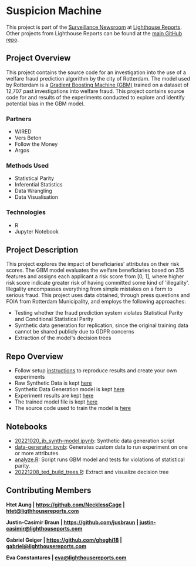 # Suspicion Machine

This project is part of the [Surveillance Newsroom](https://www.lighthousereports.nl/newsroom/surveillance/) at [Lighthouse Reports](https://www.lighthousereports.nl/). Other projects from Lighthouse Reports can be found at the [main GitHub repo](https://github.com/Lighthouse-Reports/).

## Project Overview
This project contains the source code for an investigation into the use of a welfare fraud prediction algorithm by the city of Rotterdam. The model used by Rotterdam is a [Gradient Boosting Machine (GBM)](https://deepai.org/machine-learning-glossary-and-terms/gradient-boosting) trained on a dataset of 12,707 past investigations into welfare fraud. This project contains source code for and results of the experiments conducted to explore and identify potential bias in the GBM model.

### Partners
- WIRED
- Vers Beton 
- Follow the Money
- Argos

### Methods Used
- Statistical Parity
- Inferential Statistics
- Data Wrangling
- Data Visualisation

### Technologies
- R
- Jupyter Notebook

## Project Description
This project explores the impact of beneficiaries' attributes on their risk scores. The GBM model evaluates the welfare beneficiaries based on 315 features and assigns each applicant a risk score from [0, 1], where higher risk score indicate greater risk of having committed some kind of 'illegality'. Illegality encompasses everything from simple mistakes on a form to serious fraud.
This project uses data obtained, through press questions and FOIA from Rotterdam Municipality, and employs the following approaches:
- Testing whether the fraud prediction system violates Statistical Parity and Conditional Statistical Parity
- Synthetic data generation for replication, since the original training data cannot be shared publicly due to GDPR concerns
- Extraction of the model's decision trees

## Repo Overview 

- Follow setup [instructions](https://github.com/Lighthouse-Reports/suspicion_machine/blob/main/HowToRun.md) to reproduce results and create your own experiments
- Raw Synthetic Data is kept [here](https://github.com/Lighthouse-Reports/suspicion_machine/blob/main/data/01_raw/synth_data.csv)
- Synthetic Data Generation model is kept [here](https://github.com/Lighthouse-Reports/suspicion_machine/blob/main/data/01_raw/GaussianCopula-generator.pkl)
- Experiment results are kept [here](https://github.com/Lighthouse-Reports/suspicion_machine/tree/main/results/statistical_parity)
- The trained model file is kept [here](https://github.com/Lighthouse-Reports/suspicion_machine/blob/main/data/01_raw/20220929_finale_model.rds)
- The source code used to train the model is [here](https://github.com/Lighthouse-Reports/suspicion_machine/tree/main/Source%20Code)

##  Notebooks
- [20221020_jb_synth-model.ipynb](https://github.com/Lighthouse-Reports/suspicion_machine/blob/main/notebooks/synth_model.ipynb): Synthetic data generation script
- [data-generator.ipynb](https://github.com/Lighthouse-Reports/suspicion_machine/blob/main/notebooks/data_generator.ipynb): Generates custom data to run experiment on one or more attributes.
- [analyze.R](https://github.com/Lighthouse-Reports/suspicion_machine/blob/main/notebooks/analyze.R): Script runs GBM model and tests for violations of statistical parity.
- [20221208_ted_build_trees.R](https://github.com/Lighthouse-Reports/suspicion_machine/blob/main/notebooks/build_trees.R): Extract and visualize decision tree

## Contributing Members

**Htet Aung | https://github.com/NecklessCage | htet@ligthhousereports.com**

**Justin-Casimir Braun | https://github.com/jusbraun | justin-casimir@lighthouseports.com**

**Gabriel Geiger | https://github.com/gheghi18 | gabriel@lighthousereports.com**

**Eva Constantares | eva@lighthousereports.com**

